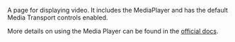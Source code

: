 A page for displaying video. It includes the MediaPlayer and has the default Media Transport controls enabled.

More details on using the Media Player can be found in the [official docs](
https://docs.microsoft.com/en-us/windows/uwp/controls-and-patterns/media-playback).